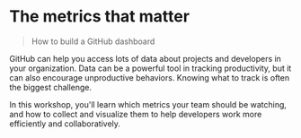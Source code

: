 # The metrics that matter
> How to build a GitHub dashboard

GitHub can help you access lots of data about projects and developers in your organization. Data can be a powerful tool in tracking productivity, but it can also encourage unproductive behaviors. Knowing what to track is often the biggest challenge.

In this workshop, you'll learn which metrics your team should be watching, and how to collect and visualize them to help developers work more efficiently and collaboratively.

